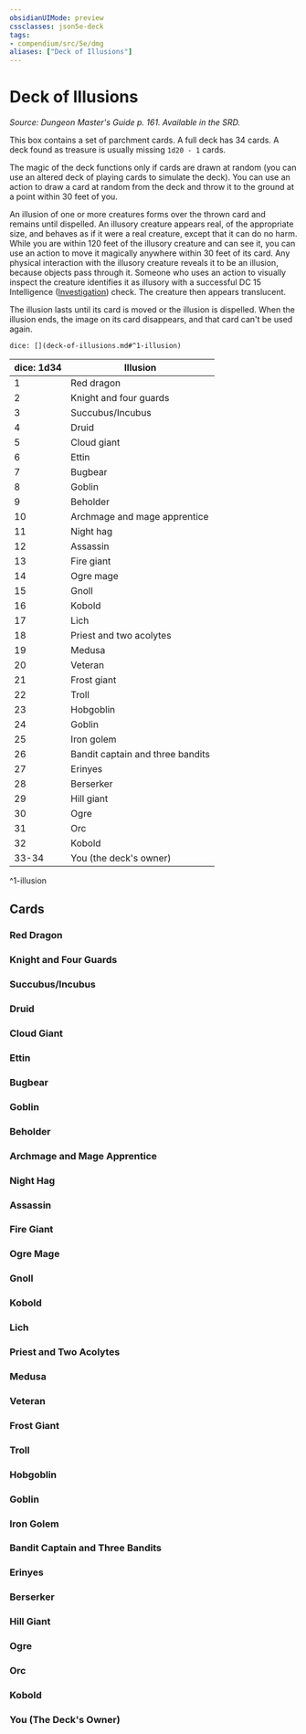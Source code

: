 ```yaml
---
obsidianUIMode: preview
cssclasses: json5e-deck
tags:
- compendium/src/5e/dmg
aliases: ["Deck of Illusions"]
---
```

# Deck of Illusions
*Source: Dungeon Master's Guide p. 161. Available in the SRD.*  

This box contains a set of parchment cards. A full deck has 34 cards. A deck found as treasure is usually missing `1d20 - 1` cards.

The magic of the deck functions only if cards are drawn at random (you can use an altered deck of playing cards to simulate the deck). You can use an action to draw a card at random from the deck and throw it to the ground at a point within 30 feet of you.

An illusion of one or more creatures forms over the thrown card and remains until dispelled. An illusory creature appears real, of the appropriate size, and behaves as if it were a real creature, except that it can do no harm. While you are within 120 feet of the illusory creature and can see it, you can use an action to move it magically anywhere within 30 feet of its card. Any physical interaction with the illusory creature reveals it to be an illusion, because objects pass through it. Someone who uses an action to visually inspect the creature identifies it as illusory with a successful DC 15 Intelligence ([Investigation](rules/skills.md#Investigation)) check. The creature then appears translucent.

The illusion lasts until its card is moved or the illusion is dispelled. When the illusion ends, the image on its card disappears, and that card can't be used again.

`dice: [](deck-of-illusions.md#^1-illusion)`

| dice: 1d34 | Illusion |
|------------|----------|
| 1 | Red dragon |
| 2 | Knight and four guards |
| 3 | Succubus/Incubus |
| 4 | Druid |
| 5 | Cloud giant |
| 6 | Ettin |
| 7 | Bugbear |
| 8 | Goblin |
| 9 | Beholder |
| 10 | Archmage and mage apprentice |
| 11 | Night hag |
| 12 | Assassin |
| 13 | Fire giant |
| 14 | Ogre mage |
| 15 | Gnoll |
| 16 | Kobold |
| 17 | Lich |
| 18 | Priest and two acolytes |
| 19 | Medusa |
| 20 | Veteran |
| 21 | Frost giant |
| 22 | Troll |
| 23 | Hobgoblin |
| 24 | Goblin |
| 25 | Iron golem |
| 26 | Bandit captain and three bandits |
| 27 | Erinyes |
| 28 | Berserker |
| 29 | Hill giant |
| 30 | Ogre |
| 31 | Orc |
| 32 | Kobold |
| 33-34 | You (the deck's owner) |
^1-illusion

## Cards

### Red Dragon


### Knight and Four Guards


### Succubus/Incubus


### Druid


### Cloud Giant


### Ettin


### Bugbear


### Goblin


### Beholder


### Archmage and Mage Apprentice


### Night Hag


### Assassin


### Fire Giant


### Ogre Mage


### Gnoll


### Kobold


### Lich


### Priest and Two Acolytes


### Medusa


### Veteran


### Frost Giant


### Troll


### Hobgoblin


### Goblin


### Iron Golem


### Bandit Captain and Three Bandits


### Erinyes


### Berserker


### Hill Giant


### Ogre


### Orc


### Kobold


### You (The Deck's Owner)